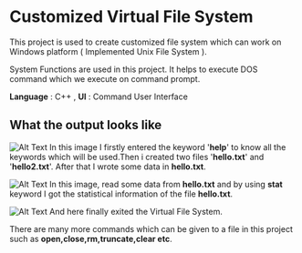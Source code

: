 # **Customized Virtual File System**
This project is used to create customized file system which can work on Windows platform ( Implemented Unix File System ).


System Functions are used in this project.
It helps to execute DOS command which we execute on command prompt.

**Language** : C++ ,
**UI** : Command User Interface

## What the output looks like
![Alt Text](https://github.com/AnjaliSSingh/MyFolder/blob/master/Screenshot%20(618).png)
In this image I firstly entered the keyword '**help**' to know all the keywords which will be used.Then i created two files '**hello.txt**' and '**hello2.txt**'.
After that I wrote some data in **hello.txt**.


![Alt Text](https://github.com/AnjaliSSingh/MyFolder/blob/master/Screenshot%20(619).png)
In this image, read some data from **hello.txt** and by using **stat** keyword I got the statistical information of the file **hello.txt**.


![Alt Text](https://github.com/AnjaliSSingh/MyFolder/blob/master/Screenshot%20(620).png)
And here finally exited the Virtual File System.

There are many more commands which can be given to a file in this project such as **open,close,rm,truncate,clear etc**.




